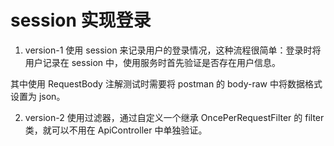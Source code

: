# session 实现登录
1. version-1
使用 session 来记录用户的登录情况，这种流程很简单：登录时将用户记录在 session 中，使用服务时首先验证是否存在用户信息。

其中使用 RequestBody 注解测试时需要将 postman 的 body-raw 中将数据格式设置为 json。

2. version-2
使用过滤器，通过自定义一个继承 OncePerRequestFilter 的 filter 类，就可以不用在 ApiController 中单独验证。